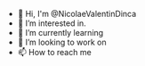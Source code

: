 - 👋 Hi, I'm @NicolaeValentinDinca
- 👀 I’m interested in.
- 🌱 I’m currently learning
- 💞️ I’m looking to work on
- 📫 How to reach me 

<!---
NicolaeValentinDinca/NicolaeValentinDinca is a ✨ special ✨ repository because its `README.md` (this file) appears on your GitHub profile.
You can click the Preview link to take a look at your changes.
--->
